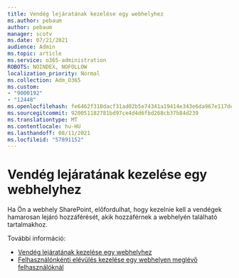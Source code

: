 ```yaml
---
title: Vendég lejáratának kezelése egy webhelyhez
ms.author: pebaum
author: pebaum
manager: scotv
ms.date: 07/21/2021
audience: Admin
ms.topic: article
ms.service: o365-administration
ROBOTS: NOINDEX, NOFOLLOW
localization_priority: Normal
ms.collection: Adm_O365
ms.custom:
- "9000192"
- "12448"
ms.openlocfilehash: fe6462f310dacf31ad02b5e74341a19414e343e6da967e117de6789d569b0caa
ms.sourcegitcommit: 920051182781bd97ce4d4d6fbd268cb37b84d239
ms.translationtype: MT
ms.contentlocale: hu-HU
ms.lasthandoff: 08/11/2021
ms.locfileid: "57891152"
---
```

# <a name="manage-guest-expiration-for-a-site"></a>Vendég lejáratának kezelése egy webhelyhez

Ha Ön a webhely SharePoint, előfordulhat, hogy kezelnie kell a vendégek hamarosan lejáró hozzáférését, akik hozzáférnek a webhelyén található tartalmakhoz.

További információ:

- [Vendég lejáratának kezelése egy webhelyhez](https://support.microsoft.com/office/manage-guest-expiration-for-a-site-25bee24f-42ad-4ee8-8402-4186eed74dea)
- [Felhasználónkénti elévülés kezelése egy webhelyen meglévő felhasználóknál](https://docs.microsoft.com/sharepoint/dev/solution-guidance/manage-user-sharing-expiration)